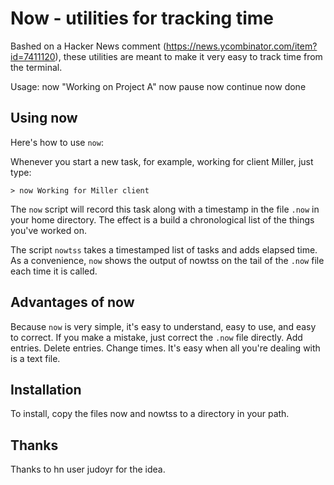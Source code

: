 Now  - utilities for tracking time
=

Bashed on a Hacker News comment (<https://news.ycombinator.com/item?id=7411120>), these utilities are meant to make it very easy to track time from the terminal.

Usage:
  now "Working on Project A"
  now pause
  now continue
  now done

Using now
-----------

Here's how to use `now`:

Whenever you start a new task, for example, working for client Miller, just type:

    > now Working for Miller client

The `now` script will record this task along with a timestamp in the file `.now` in your home directory. The effect is a build a chronological list of the things you've worked on.

The script `nowtss` takes a timestamped list of tasks and adds elapsed time. As a convenience, `now` shows the output of nowtss on the tail of the `.now` file each time it is called.

Advantages of now
---------------

Because `now` is very simple, it's easy to understand, easy to use, and easy to correct. If you make a mistake, just correct the `.now` file directly. Add entries. Delete entries. Change times. It's easy when all you're dealing with is a text file.

Installation
---

To install, copy the files now and nowtss to a directory in your path.


Thanks
------

Thanks to hn user judoyr for the idea. 

